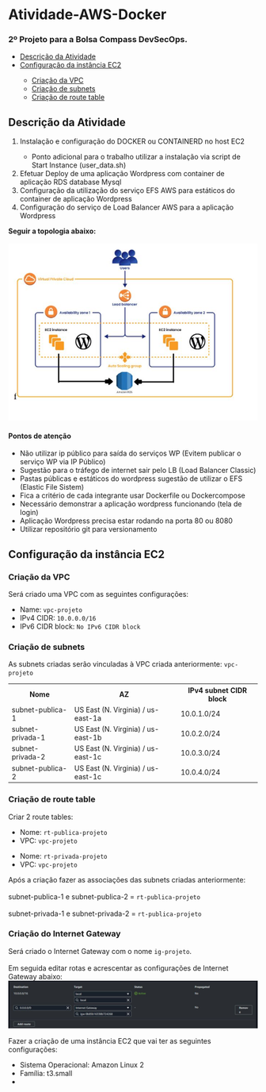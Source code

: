 # Atividade-AWS-Docker
<h3>2º Projeto para a Bolsa Compass DevSecOps.</h3>

<ul>
  <a href="https://github.com/Esvaber/Atividade-AWS-Docker?tab=readme-ov-file#descri%C3%A7%C3%A3o-da-atividade"><li>Descrição da Atividade</li></a>
    <a href="https://github.com/Esvaber/Atividade-AWS-Docker/tree/main?tab=readme-ov-file#configura%C3%A7%C3%A3o-da-inst%C3%A2ncia-ec2"><li>Configuração da instância EC2</li></a>
  <ul>
    <a href="https://github.com/Esvaber/Atividade-AWS-Docker/tree/main?tab=readme-ov-file#cria%C3%A7%C3%A3o-da-vpc"><li>Criação da VPC</li></a>
    <a href="https://github.com/Esvaber/Atividade-AWS-Docker/tree/main?tab=readme-ov-file#cria%C3%A7%C3%A3o-de-subnetss"><li>Criação de subnets</li></a>
    <a href="https://github.com/Esvaber/Atividade-AWS-Docker/tree/main?tab=readme-ov-file#cria%C3%A7%C3%A3o-de-route-table"><li>Criação de route table</li></a>
  </ul>
</ul>

## Descrição da Atividade
<ol>
  <li>Instalação e configuração do DOCKER ou CONTAINERD no host EC2</li>
  <ul>
    <li>Ponto adicional para o trabalho utilizar a instalação via script de Start Instance (user_data.sh)</li>
  </ul>
  <li>Efetuar Deploy de uma aplicação Wordpress com container de aplicação RDS database Mysql</li>
  <li>Configuração da utilização do serviço EFS AWS para estáticos do container de aplicação Wordpress</li>
  <li>Configuração do serviço de Load Balancer AWS para a aplicação Wordpress</li>
</ol>

<b>Seguir a topologia abaixo:</b>
<br></br>
<img src="https://github.com/Esvaber/Atividade-AWS-Docker/blob/main/Imagens/topologia.JPG">

<h4>Pontos de atenção</h4>
<ul>
  <li>Não utilizar ip público para saída do serviços WP (Evitem publicar o serviço WP via IP Público)</li>
  <li>Sugestão para o tráfego de internet sair pelo LB (Load Balancer Classic)</li>
  <li>Pastas públicas e estáticos do wordpress sugestão de utilizar o EFS (Elastic File Sistem)</li>
  <li>Fica a critério de cada integrante usar Dockerfile ou Dockercompose</li>
  <li>Necessário demonstrar a aplicação wordpress funcionando (tela de login)</li>
  <li>Aplicação Wordpress precisa estar rodando na porta 80 ou 8080</li>
  <li>Utilizar repositório git para versionamento</li>
</ul>

## Configuração da instância EC2

### Criação da VPC
Será criado uma VPC com as seguintes configurações:
<ul>
  <li>Name: <code>vpc-projeto</code></li>
  <li>IPv4 CIDR: <code>10.0.0.0/16</code></li>
  <li>IPv6 CIDR block: <code>No IPv6 CIDR block</code></li>
</ul>

### Criação de subnets
As subnets criadas serão vinculadas à VPC criada anteriormente: <code>vpc-projeto</code>
<table>
  <tr>
    <th>Nome</th>
    <th>AZ</th>
    <th>IPv4 subnet CIDR block</th>
  </tr>
  <tr>
    <td>subnet-publica-1</td>
    <td>US East (N. Virginia) / us-east-1a</td>
    <td>10.0.1.0/24</td>
  </tr>
  <tr>
    <td>subnet-privada-1</td>
    <td>US East (N. Virginia) / us-east-1b</td>
    <td>10.0.2.0/24</td>
  </tr>
  <tr>
    <td>subnet-privada-2</td>
    <td>US East (N. Virginia) / us-east-1c</td>
    <td>10.0.3.0/24</td>
  </tr>
  <tr>
    <td>subnet-publica-2</td>
    <td>US East (N. Virginia) / us-east-1c</td>
    <td>10.0.4.0/24</td>
  </tr>
</table>

### Criação de route table
Criar 2 route tables:
<ul>
  <li>Nome: <code>rt-publica-projeto</code></li>
  <li>VPC: <code>vpc-projeto</code></li>
</ul>
<ul>
  <li>Nome: <code>rt-privada-projeto</code></li>
  <li>VPC: <code>vpc-projeto</code></li>
</ul>

Após a criação fazer as associações das subnets criadas anteriormente: <br></br>
subnet-publica-1 e subnet-publica-2 = <code>rt-publica-projeto</code> <br></br>
subnet-privada-1 e subnet-privada-2 = <code>rt-publica-projeto</code>

### Criação do Internet Gateway
Será criado o Internet Gateway com o nome <code>ig-projeto</code>.<br></br>
Em seguida editar rotas e acrescentar as configurações de Internet Gateway abaixo:
<img src="https://github.com/Esvaber/Atividade-AWS-Docker/blob/main/Imagens/associa%C3%A7%C3%A3o_ig.JPG">









Fazer a criação de uma instância EC2 que vai ter as seguintes configurações:
<ul>
  <li>Sistema Operacional: Amazon Linux 2</li>
  <li>Família: t3.small</li>
  <li></li>
</ul>
